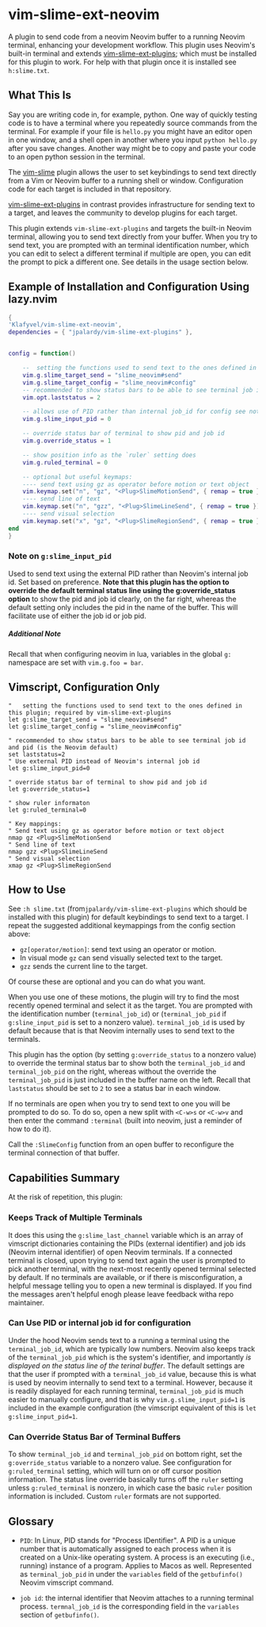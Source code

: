 # vim-slime-ext-neovim

A plugin to send code from a neovim Neovim buffer to a running Neovim terminal, enhancing your development workflow. This plugin uses Neovim's built-in terminal and extends [vim-slime-ext-plugins](https://github.com/jpalardy/vim-slime-ext-plugins/); which must be installed for this plugin to work.  For help with that plugin once it is installed see `h:slime.txt`.

## What This Is

Say you are writing code in, for example, python. One way of quickly testing code is to have a terminal where you repeatedly source commands from the terminal.  For example if your file is `hello.py` you might have an editor open in one window, and a shell open in another where you input `python hello.py` after you save changes.  Another way might be to copy and paste your code to an open python session in the terminal.

The [vim-slime](https://github.com/jpalardy/vim-slime) plugin allows the user to set keybindings to send text directly from a Vim or Neovim buffer to a running shell or window. Configuration code for each target is included in that repository.

[vim-slime-ext-plugins](https://github.com/jpalardy/vim-slime-ext-plugins/) in contrast provides infrastructure for sending text to a target, and leaves the community to develop plugins for each target.  

This plugin extends `vim-slime-ext-plugins` and targets the built-in Neovim terminal, allowing you to send text directly from your buffer. When you try to send text, you are prompted with an terminal identification number, which you can edit to select a different terminal if multiple are open, you can edit the prompt to pick a different one.  See details in the usage section below.

## Example of Installation and Configuration Using lazy.nvim

```lua
{
'Klafyvel/vim-slime-ext-neovim',
dependencies = { "jpalardy/vim-slime-ext-plugins" },


config = function()

    --	setting the functions used to send text to the ones defined in this plugin; required by vim-slime-ext-plugins
	vim.g.slime_target_send = "slime_neovim#send"
	vim.g.slime_target_config = "slime_neovim#config"
    -- recommended to show status bars to be able to see terminal job id and pid (is the Neovim default)
    vim.opt.laststatus = 2

	-- allows use of PID rather than internal job_id for config see note below this codeblock
	vim.g.slime_input_pid = 0

    -- override status bar of terminal to show pid and job id
    vim.g.override_status = 1

    -- show position info as the `ruler` setting does
    vim.g.ruled_terminal = 0

	-- optional but useful keymaps:
	---- send text using gz as operator before motion or text object
	vim.keymap.set("n", "gz", "<Plug>SlimeMotionSend", { remap = true })
	---- send line of text
	vim.keymap.set("n", "gzz", "<Plug>SlimeLineSend", { remap = true })
	---- send visual selection
	vim.keymap.set("x", "gz", "<Plug>SlimeRegionSend", { remap = true })
end
}


```

### Note on `g:slime_input_pid`

Used to send text using the external PID rather than Neovim's internal job id. Set based on preference. **Note that this plugin has the option to override the default terminal status line using the g:override_status option** to show the pid and job id clearly, on the far right, whereas the default setting only includes the pid in the name of the buffer. This will facilitate use of either the job id or job pid.

##### Additional Note

Recall that when configuring neovim in lua, variables in the global `g:` namespace are set with `vim.g.foo = bar`.

## Vimscript, Configuration Only

```vim
"   setting the functions used to send text to the ones defined in this plugin; required by vim-slime-ext-plugins
let g:slime_target_send = "slime_neovim#send"
let g:slime_target_config = "slime_neovim#config"

" recommended to show status bars to be able to see terminal job id and pid (is the Neovim default)
set laststatus=2
" Use external PID instead of Neovim's internal job id
let g:slime_input_pid=0

" override status bar of terminal to show pid and job id
let g:override_status=1

" show ruler informaton
let g:ruled_terminal=0

" Key mappings:
" Send text using gz as operator before motion or text object
nmap gz <Plug>SlimeMotionSend
" Send line of text
nmap gzz <Plug>SlimeLineSend
" Send visual selection
xmap gz <Plug>SlimeRegionSend
```


## How to Use

See `:h slime.txt` (from`jpalardy/vim-slime-ext-plugins` which should be installed with this plugin) for default keybindings to send text to a target. I repeat the suggested additional keymappings from the config section above:

- `gz[operator/motion]`: send text using an operator or motion.
- In visual mode `gz` can send visually selected text to the target.
- `gzz` sends the current line to the target.

Of course these are optional and you can do what you want.

When you use one of these motions, the plugin will try to find the most recently opened terminal and select it as the target. You are prompted with the identification number (`terminal_job_id`) or (`terminal_job_pid` if `g:sline_input_pid` is set to a nonzero value).  `terminal_job_id` is used by default because that is that Neovim internally uses to send text to the terminals.

This plugin has the option (by setting `g:override_status` to a nonzero value) to override the terminal status bar to show both the `terminal_job_id` and `terminal_job_pid` on the right, whereas without the override the `terminal_job_pid` is just included in the buffer name on the left. Recall that `laststatus` should be set to `2` to see a status bar in each window.


If no terminals are open when you try to send text to one you will be prompted to do so. To do so, open a new split with `<C-w>s` or `<C-w>v` and then enter the command `:terminal` (built into neovim, just a reminder of how to do it).

Call the `:SlimeConfig` function from an open buffer to reconfigure the terminal connection of that buffer.

## Capabilities Summary

At the risk of repetition, this plugin:

### Keeps Track of Multiple Terminals

It does this using the `g:slime_last_channel` variable which is an array of vimscript dictionaries containing the PIDs (external identifier) and job ids (Neovim internal identifier) of open Neovim terminals. If a connected terminal is closed, upon trying to send text again the user is prompted to pick another terminal, with the next-most recently opened terminal selected by default. If no terminals are available, or if there is misconfiguration,  a helpful message telling you to open a new terminal is displayed. If you find the messages aren't helpful enogh please leave feedback witha  repo maintainer.


### Can Use PID or internal job id for configuration

Under the hood Neovim sends text to a running a terminal using the `terminal_job_id`, which are typically low numbers.  Neovim also keeps track of the `terminal_job_pid` which is the system's identifier, and importantly *is displayed on the status line of the terinal buffer*. The default settings are that the user if prompted with a `terminal_job_id` value, because this is what is used by neovim internally to send text to a terminal.  However, because it is readily displayed for each running terminal, `terminal_job_pid` is much easier to manually configure, and that is why `vim.g.slime_input_pid=1` is included in the example configuration (the vimscript equivalent of this is `let g:slime_input_pid=1`.

### Can Override Status Bar of Terminal Buffers

To show `terminal_job_id` and `terminal_job_pid` on bottom right, set the `g:override_status` variable to a nonzero value. See configuration for `g:ruled_terminal` setting, which will turn on or off cursor position information.  The status line override basically turns off the `ruler` setting unless `g:ruled_terminal` is nonzero, in which case the basic `ruler` position information is included.  Custom `ruler` formats are not supported.

## Glossary

- `PID`: In Linux, PID stands for "Process IDentifier". A PID is a unique number that is automatically assigned to each process when it is created on a Unix-like operating system. A process is an executing (i.e., running) instance of a program. Applies to Macos as well. Represented as `terminal_job_pid` in under the `variables` field of the `getbufinfo()` Neovim vimscript command.


- `job id`: the internal identifier that Neovim attaches to a running terminal process. `termnal_job_id` is the corresponding field in the `variables` section of `getbufinfo()`.


